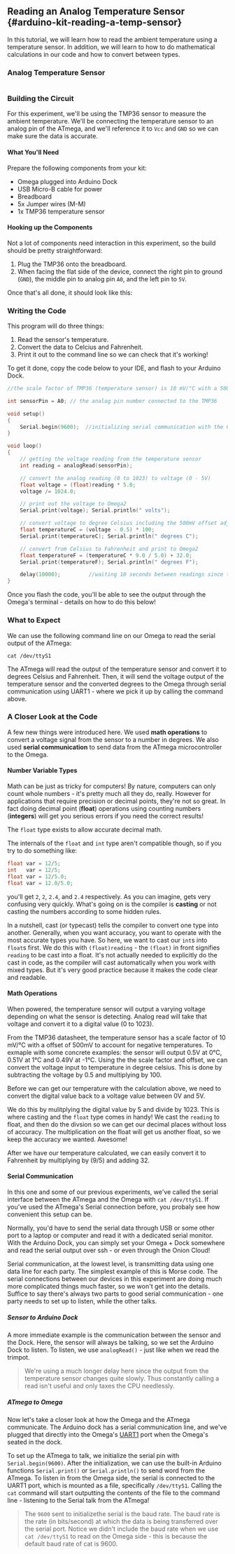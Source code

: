 ## Reading an Analog Temperature Sensor {#arduino-kit-reading-a-temp-sensor}

<!-- // description of what this experiment will accomplish and what we'll learn -->
In this tutorial, we will learn how to read the ambient temperature using a temperature sensor. In addition, we will learn to how to do mathematical calculations in our code and how to convert between types.

<!-- // LAZAR -->

### Analog Temperature Sensor
<!-- // DONE: should be its own markdown file

// detects the ambient air temperature
// outputs different voltage based on the temperature -->

<!-- Analog Temperature Sensor -->
```{r child = '../../shared/analog-temperature-sensor.md'}
```

### Building the Circuit

<!-- // DONE: spice up this sentence a bit, so dry rn -->

For this experiment, we'll be using the TMP36 sensor to measure the ambient temperature. We'll be connecting the temperature sensor to an analog pin of the ATmega, and we'll reference it to `Vcc` and `GND` so we can make sure the data is accurate.

#### What You'll Need

Prepare the following components from your kit:

* Omega plugged into Arduino Dock
* USB Micro-B cable for power
* Breadboard
* 5x Jumper wires (M-M)
* 1x TMP36 temperature sensor

#### Hooking up the Components

<!-- // DONE: add an intro -->
<!-- // TODO: IMAGE add a circuit diagram of the circuit we will be building -->

Not a lot of components need interaction in this experiment, so the build should be pretty straightforward:

1. Plug the TMP36 onto the breadboard.
2. When facing the flat side of the device, connect the right pin to ground (`GND`), the middle pin to analog pin `A0`, and the left pin to `5V`.

Once that's all done, it should look like this:

<!-- // TODO: IMAGE add a photo of the completed circuit and a blurb about 'this is more or less how your circuit should look' -->

### Writing the Code

<!-- // DONE: add an intro to the code -->

This program will do three things:
1. Read the sensor's temperature.
2. Convert the data to Celcius and Fahrenheit.
3. Print it out to the command line so we can check that it's working!

To get it done, copy the code below to your IDE, and flash to your Arduino Dock.

``` c
//the scale factor of TMP36 (temperature sensor) is 10 mV/°C with a 500 mV offset to allow for negative temperatures

int sensorPin = A0; // the analog pin number connected to the TMP36

void setup()
{
    Serial.begin(9600);  //initializing serial communication with the Omega2 for sending sensor data
}

void loop()
{
    // getting the voltage reading from the temperature sensor
    int reading = analogRead(sensorPin);  

    // convert the analog reading (0 to 1023) to voltage (0 - 5V)
    float voltage = (float)reading * 5.0;
    voltage /= 1024.0;

    // print out the voltage to Omega2
    Serial.print(voltage); Serial.println(" volts");

    // convert voltage to degree Celsius including the 500mV offset adjustment
    float temperatureC = (voltage - 0.5) * 100;  
    Serial.print(temperatureC); Serial.println(" degrees C");

    // convert from Celsius to Fahrenheit and print to Omega2
    float temperatureF = (temperatureC * 9.0 / 5.0) + 32.0;
    Serial.print(temperatureF); Serial.println(" degrees F");

    delay(10000);         //waiting 10 seconds between readings since the change is gradual
}
```

Once you flash the code, you'll be able to see the output through the Omega's terminal - details on how to do this below!

### What to Expect

We can use the following command line on our Omega to read the serial output of the ATmega:

```
cat /dev/ttyS1
```

<!-- // make the omega connect to the microcontroller using uart1 (link to the article), read the temperature data -->

The ATmega will read the output of the temperature sensor and convert it to degrees Celsius and Fahrenheit. Then, it will send the voltage output of the temperature sensor and the converted degrees to the Omega through serial communication using UART1 - where we pick it up by calling the command above.


### A Closer Look at the Code

A few new things were introduced here. We used **math operations** to convert a voltage signal from the sensor to a number in degrees. We also used **serial communication** to send data from the ATmega microcontroller to the Omega.


#### Number Variable Types

<!-- // DONE: write a section about the difference between int and floats, make sure to talk about how casting is required when performing math operations between floats and intensity INTENSE -->

<!-- // ie describe how you'll get different results between:
//  * float var = someIntegerNumber / 5
//  and
//  * float var = someIntegerNumber / 5.0
// use this to introduce the topic of casting, potentially change the code above -->

Math can be just as tricky for computers! By nature, computers can only count whole numbers - it's pretty much all they do, really. However for applications that require precision or decimal points, they're not so great. In fact doing decimal point (**float**) operations using counting numbers (**integers**) will get you serious errors if you need the correct results!

The `float` type exists to allow accurate decimal math.

The internals of the `float` and `int` type aren't compatible though, so if you try to do something like:

```c
float var = 12/5;
int   var = 12/5;
float var = 12/5.0;
float var = 12.0/5.0;
```

you'll get `2`, `2`, `2.4`, and `2.4` respectively. As you can imagine, gets very confusing very quickly. What's going on is the compiler is **casting** or not casting the numbers according to some hidden rules.

In a nutshell, cast (or typecast) tells the compiler to convert one type into another. Generally, when you want accuracy, you want to operate with the most accurate types you have. So here, we want to cast our `int`s into `float`s first. We do this with `(float)reading` - the `(float)` in front signifies `reading` to be cast into a float. It's not actually needed to explicitly do the cast in code, as the compiler will cast automatically when you work with mixed types. But it's very good practice because it makes the code clear and readable.


#### Math Operations

<!-- // DONE: fix up the english here, the content is good but maybe create separation between the sentences that describe the calculation of each value (voltage, deg celsius, deg fahrenheit) -->

When powered, the temperature sensor will output a varying voltage depending on what the sensor is detecting. Analog read will take that voltage and convert it to a digital value (0 to 1023).

From the TMP36 datasheet, the temperature sensor has a scale factor of 10 mV/°C with a offset of 500mV to account for negative temperatures. To exmaple with some concrete examples: the sensor will output 0.5V at 0°C, 0.51V at 1°C and 0.49V at -1°C. Using the the scale factor and offset, we can convert the voltage input to temperature in degree celsius. This is done by subtracting the voltage by 0.5 and multiplying by 100.

Before we can get our temperature with the calculation above, we need to convert the digital value back to a voltage value between 0V and 5V.

We do this by mulitplying the digital value by 5 and divide by 1023. This is where casting and the `float` type comes in handy! We cast the `reading` to float, and then do the divsion so we can get our decimal places without loss of accuracy. The multiplication on the float will get us another float, so we keep the accuracy we wanted. Awesome!

After we have our temperature calculated, we can easily convert it to Fahrenheit by multiplying by (9/5) and adding 32.


#### Serial Communication

<!-- // DONE: add to this, mention how the Arduino Dock directly connects the Omega's UART1 serial port with the ATmega's serial port (there is a logic level shifter in between), talk about how this provides a great means of communication between the two devices. Only then dive into the specifics outlined below -->

In this one and some of our previous experiments, we've called the serial interface between the ATmega and the Omega with `cat /dev/ttyS1`. If you've used the ATmega's Serial connection before, you probaly see how convenient this setup can be.

Normally, you'd have to send the serial data through USB or some other port to a laptop or computer and read it with a dedicated serial monitor. With the Arduino Dock, you can simply set your Omega + Dock somewhere and read the serial output over ssh - or even through the Onion Cloud!

Serial communication, at the lowest level, is transmitting data using one data line for each party. The simplest example of this is Morse code. The serial connections between our devices in this experiment are doing much more complicated things much faster, so we won't get into the details. Suffice to say there's always two parts to good serial communication - one party needs to set up to listen, while the other talks.

##### Sensor to Arduino Dock

A more immediate example is the communication between the sensor and the Dock. Here, the sensor will always be talking, so we set the Arduino Dock to listen. To listen, we use `analogRead()` - just like when we read the trimpot.

>We're using a much longer delay here since the output from the temperature sensor changes quite slowly.  Thus constantly calling a read isn't useful and only taxes the CPU needlessly.

##### ATmega to Omega

Now let's take a closer look at how the Omega and the ATmega communicate. The Arduino dock has a serial communication line, and we've plugged that directly into the Omega's [UART1](https://docs.onion.io/omega2-docs/uart1.html) port when the Omega's seated in the dock.

To set up the ATmega to talk, we initialize the serial pin with `Serial.begin(9600)`. After the initialization, we can use the built-in Arduino functions `Serial.print()` or `Serial.println()` to send word from the ATmega. To listen in from the Omega side, the serial is connected to the UART1 port, which is mounted as a file, specifically `/dev/ttyS1`. Calling the `cat` command will start outputting the contents of the file to the command line - listening to the Serial talk from the ATmega!


> The `9600` sent to initializethe serial is the baud rate. The baud rate is the rate (in bits/second) at which the data is being transferred over the serial port. Notice we didn't include the baud rate when we use `cat /dev/ttyS1` to read on the Omega side - this is because the default baud rate of cat is 9600.
